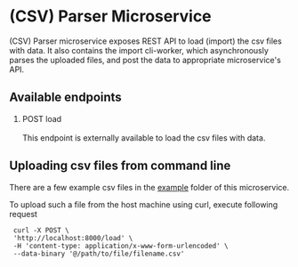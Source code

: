 # (CSV) Parser Microservice

(CSV) Parser microservice exposes REST API to load (import) the csv files with data. It also contains the import cli-worker, which asynchronously parses the uploaded files, and post the data to appropriate microservice's API.

## Available endpoints

1. POST load <br/><br/> This endpoint is externally available to load the csv files with data.

## Uploading csv files from command line

There are a few example csv files in the [example](https://github.com/dujche/salesmen-api-case-study/tree/main/csv-parser/example) folder of this microservice.

To upload such a file from the host machine using curl, execute following request

```shell
 curl -X POST \
 'http://localhost:8000/load' \
 -H 'content-type: application/x-www-form-urlencoded' \
 --data-binary '@/path/to/file/filename.csv'
 ```